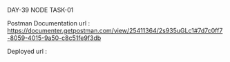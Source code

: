 DAY-39 NODE TASK-01

Postman Documentation url :
https://documenter.getpostman.com/view/25411364/2s935uGLc1#7d7c0ff7-8059-4015-9a50-c8c51fe9f3db

Deployed url :

